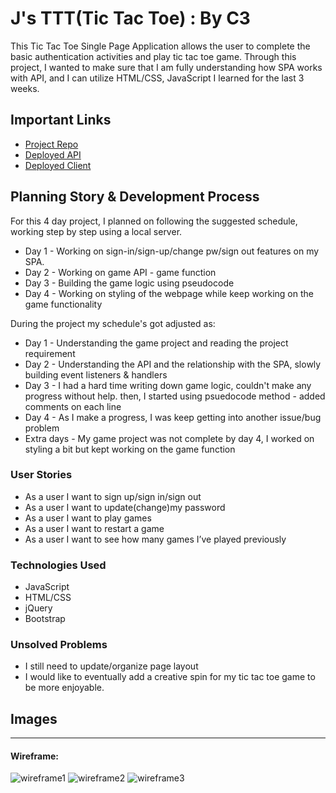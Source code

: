 # J's TTT(Tic Tac Toe) : By C3

This Tic Tac Toe Single Page Application allows the user to complete the basic authentication activities and play tic tac toe game. 
Through this project, I wanted to make sure that I am fully understanding how SPA works with API, and I can utilize HTML/CSS, JavaScript I learned for the last 3 weeks.

## Important Links

- [Project Repo](https://git.generalassemb.ly/gundyn/game-project)
- [Deployed API](www.link.com)
- [Deployed Client]( https://jeheechoi.github.io/jsttt-client/)

## Planning Story & Development Process

For this 4 day project, I planned on following the suggested schedule, working step by step using a local server. 

- Day 1 - Working on sign-in/sign-up/change pw/sign out features on my SPA. 
- Day 2 - Working on game API - game function
- Day 3 - Building the game logic using pseudocode
- Day 4 - Working on styling of the webpage while keep working on the game functionality

During the project my schedule's got adjusted as:

- Day 1 - Understanding the game project and reading the project requirement
- Day 2 - Understanding the API and the relationship with the SPA, slowly building event listeners & handlers
- Day 3 - I had a hard time writing down game logic, couldn't make any progress without help. then, I started using psuedocode method - added comments on each line
- Day 4 - As I make a progress, I was keep getting into another issue/bug problem
- Extra days - My game project was not complete by day 4, I worked on styling a bit but kept working on the game function


### User Stories

- As a user I want to sign up/sign in/sign out
- As a user I want to update(change)my password 
- As a user I want to play games
- As a user I want to restart a game
- As a user I want to see how many games I’ve played previously

### Technologies Used

- JavaScript
- HTML/CSS
- jQuery
- Bootstrap

### Unsolved Problems

- I still need to update/organize page layout
- I would like to eventually add a creative spin for my tic tac toe game to be more enjoyable.

## Images

---

#### Wireframe:
![wireframe1]( https://i.imgur.com/QQ5rpA4.png)
![wireframe2]( https://i.imgur.com/IZr9ijf.png)
![wireframe3]( https://i.imgur.com/6bQWtZH.png)
